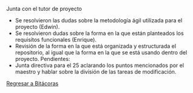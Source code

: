 Junta con el tutor de proyecto
- Se resolvieron las dudas sobre la metodología ágil utilizada para el proyecto (Edwin).
- Se resolvieron dudas sobre la forma en la que están planteados los requisitos funcionales (Enrique).
- Revisión de la forma en la que está organizada y estructurada el repositorio, al igual que la forma en la que se está usando dentro del proyecto.
Pendientes:
- Junta directiva para el 25 aclarando los puntos mencionados por el maestro y hablar sobre la división de las tareas de modificación.

[Regresar a Bitácoras](https://github.com/Edwin-Lines/Proyecto-And-Then...-/tree/main/Documentaci%C3%B3n/Bit%C3%A1coras "Regresar a Bitácoras")
